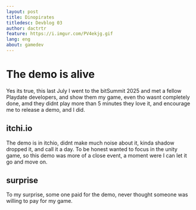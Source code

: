 ```yaml
---
layout: post
title: Dinopirates
titledesc: Devblog 03
author: dactrtr
feature: https://i.imgur.com/PV4ekjg.gif
lang: eng
about: gamedev
---
```


# The demo is alive

Yes its true, this last July I went to the bitSummit 2025 and met a fellow Playdate developers, and show them my game, even tho wasnt completely done, amd they didnt play more than 5 minutes they love it, and encourage me to release a demo, and I did.

## itchi.io

The demo is in itchio, didnt make much noise about it, kinda shadow dropped it, and call it a day. To be honest wanted to focus in the unity game, so this demo was more of a close event, a moment were I can let it go and move on.

## surprise

To my surprise, some one paid for the demo, never thought someone was willing to pay for my game.
